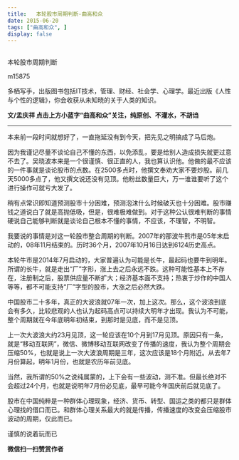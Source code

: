 ```yaml
---
title:   本轮股市周期判断-曲高和众
date: 2015-06-20
tags: ["曲高和众", ]
display: false
---
```



## 



本轮股市周期判断




m15875




多栖写手，出版图书包括IT技术，管理、财经、社会学、心理学。最近出版《人性与个性的逻辑》，你会收获从未知晓的关于人类的知识。


**文/孟庆祥 点击上方小蓝字“曲高和众”关注，纯原创、不灌水，不胡诌**

** **

本来前一段时间就想好了，一直拖延没有到今天，把先见之明搞成了马后炮。



因为我谨记尽量不谈论自己不懂的东西，以免添乱，要是给别人造成损失就更过意不去了。吴晓波本来是一个很谨慎、很正直的人，我也算认识他。他做的最不应该的一件事就是谈论股市的点数。在2500多点时，他撰文奉劝大家不要炒股。前几天5000多点了，他又撰文说还没有见顶。他粉丝数量巨大，万一谁谁要听了这个进行操作可就亏大发了。



稍有点常识即知道预测股市十分困难，预测泡沫什么时候破灭也十分困难。股市赚钱之道说白了就是高抛低吸，但是，很难极难做到。对于这种公认很难判断的事情硬说自己能够判断就是谈论自己根本不懂的事情，不应该，不理智，不明智。



我要说的事情是对这一轮股市整合周期的判断。2007年的那波牛熊市是05年末启动的，08年11月结束的。历时36个月，2007年10月16日达到6124历史高点。



本轮牛市是2014年7月启动的，大家普遍认为可能是长牛，最起码也要牛到明年。所谓的长牛，就是走出“厂”字形，涨上去之后永远不跌。这种可能性基本上不存在，注册制之后，股票供应量不断扩大；经济基本面不支持；热衷于炒作的中国人等等，都不可能支持“厂”字型的股市，大涨之后必然大跌。



中国股市二十多年，真正的大波浪就07年一次，加上这次。那么，这个波浪到底会有多久，比较悲观的人也认为起码高点可以持续大明年才出现。我认为不可能，整个周期就在今年底明年初结束，到那时是见底，而不是见顶。



上一次大波浪大约23月见顶，这一轮应该在10个月到17月见顶。原因只有一条，就是“移动互联网”，微信、微博移动互联网改变了传播的速度，我认为整个周期会压缩50%，也就是说上一次大波浪周期是三年，这次应该是18个月附近。从去年7月份算起，明年1月份，也就是农历年前见底。



当然，我所谓的50%之说纯属蒙的，上下会有一些波动，测不准。但最长绝对不会超过24个月，也就是说明年7月份必见底，最早可能今年国庆前后就见底了。



股市在中国纯粹是一种群体心理现象，经济、货币、转型、国运之类的都只是群体心理找的借口而已。和群体心理关系最大的就是传播，传播速度的改变会压缩股市波动的周期，仅此而已。

谨慎的说着玩而已


**微信扫一扫赞赏作者**